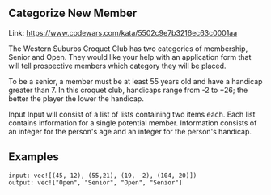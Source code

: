 ## Categorize New Member

Link: https://www.codewars.com/kata/5502c9e7b3216ec63c0001aa

The Western Suburbs Croquet Club has two categories of membership, Senior and Open. They would like your help with an application form that will tell prospective members which category they will be placed.

To be a senior, a member must be at least 55 years old and have a handicap greater than 7. In this croquet club, handicaps range from -2 to +26; the better the player the lower the handicap.

Input
Input will consist of a list of lists containing two items each. Each list contains information for a single potential member. Information consists of an integer for the person's age and an integer for the person's handicap.

## Examples

```
input: vec![(45, 12), (55,21), (19, -2), (104, 20)])
output: vec!["Open", "Senior", "Open", "Senior"]
```
